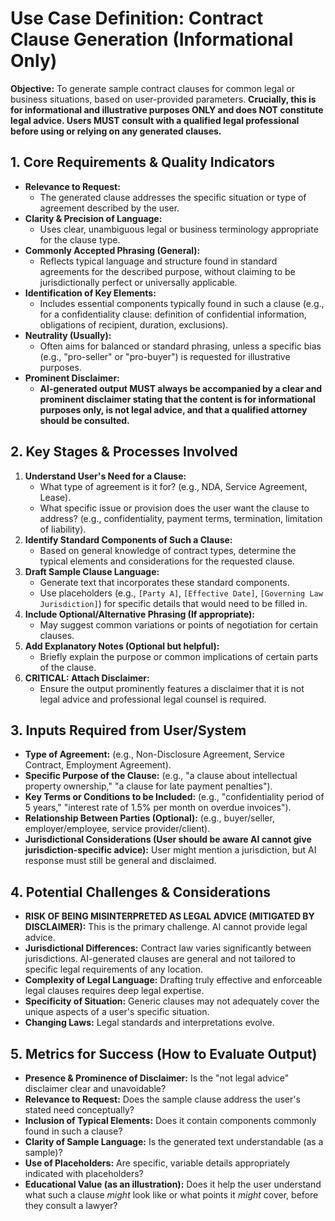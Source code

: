 # Use Case Definition: Contract Clause Generation (Informational Only)

**Objective:** To generate sample contract clauses for common legal or business situations, based on user-provided parameters. **Crucially, this is for informational and illustrative purposes ONLY and does NOT constitute legal advice. Users MUST consult with a qualified legal professional before using or relying on any generated clauses.**

## 1. Core Requirements & Quality Indicators

*   **Relevance to Request:**
    *   The generated clause addresses the specific situation or type of agreement described by the user.
*   **Clarity & Precision of Language:**
    *   Uses clear, unambiguous legal or business terminology appropriate for the clause type.
*   **Commonly Accepted Phrasing (General):**
    *   Reflects typical language and structure found in standard agreements for the described purpose, without claiming to be jurisdictionally perfect or universally applicable.
*   **Identification of Key Elements:**
    *   Includes essential components typically found in such a clause (e.g., for a confidentiality clause: definition of confidential information, obligations of recipient, duration, exclusions).
*   **Neutrality (Usually):**
    *   Often aims for balanced or standard phrasing, unless a specific bias (e.g., "pro-seller" or "pro-buyer") is requested for illustrative purposes.
*   **Prominent Disclaimer:**
    *   **AI-generated output MUST always be accompanied by a clear and prominent disclaimer stating that the content is for informational purposes only, is not legal advice, and that a qualified attorney should be consulted.**

## 2. Key Stages & Processes Involved

1.  **Understand User's Need for a Clause:**
    *   What type of agreement is it for? (e.g., NDA, Service Agreement, Lease).
    *   What specific issue or provision does the user want the clause to address? (e.g., confidentiality, payment terms, termination, limitation of liability).
2.  **Identify Standard Components of Such a Clause:**
    *   Based on general knowledge of contract types, determine the typical elements and considerations for the requested clause.
3.  **Draft Sample Clause Language:**
    *   Generate text that incorporates these standard components.
    *   Use placeholders (e.g., `[Party A]`, `[Effective Date]`, `[Governing Law Jurisdiction]`) for specific details that would need to be filled in.
4.  **Include Optional/Alternative Phrasing (If appropriate):**
    *   May suggest common variations or points of negotiation for certain clauses.
5.  **Add Explanatory Notes (Optional but helpful):**
    *   Briefly explain the purpose or common implications of certain parts of the clause.
6.  **CRITICAL: Attach Disclaimer:**
    *   Ensure the output prominently features a disclaimer that it is not legal advice and professional legal counsel is required.

## 3. Inputs Required from User/System

*   **Type of Agreement:** (e.g., Non-Disclosure Agreement, Service Contract, Employment Agreement).
*   **Specific Purpose of the Clause:** (e.g., "a clause about intellectual property ownership," "a clause for late payment penalties").
*   **Key Terms or Conditions to be Included:** (e.g., "confidentiality period of 5 years," "interest rate of 1.5% per month on overdue invoices").
*   **Relationship Between Parties (Optional):** (e.g., buyer/seller, employer/employee, service provider/client).
*   **Jurisdictional Considerations (User should be aware AI cannot give jurisdiction-specific advice):** User might mention a jurisdiction, but AI response must still be general and disclaimed.

## 4. Potential Challenges & Considerations

*   **RISK OF BEING MISINTERPRETED AS LEGAL ADVICE (MITIGATED BY DISCLAIMER):** This is the primary challenge. AI cannot provide legal advice.
*   **Jurisdictional Differences:** Contract law varies significantly between jurisdictions. AI-generated clauses are general and not tailored to specific legal requirements of any location.
*   **Complexity of Legal Language:** Drafting truly effective and enforceable legal clauses requires deep legal expertise.
*   **Specificity of Situation:** Generic clauses may not adequately cover the unique aspects of a user's specific situation.
*   **Changing Laws:** Legal standards and interpretations evolve.

## 5. Metrics for Success (How to Evaluate Output)

*   **Presence & Prominence of Disclaimer:** Is the "not legal advice" disclaimer clear and unavoidable?
*   **Relevance to Request:** Does the sample clause address the user's stated need conceptually?
*   **Inclusion of Typical Elements:** Does it contain components commonly found in such a clause?
*   **Clarity of Sample Language:** Is the generated text understandable (as a sample)?
*   **Use of Placeholders:** Are specific, variable details appropriately indicated with placeholders?
*   **Educational Value (as an illustration):** Does it help the user understand what such a clause *might* look like or what points it *might* cover, before they consult a lawyer?
